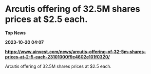 # Arcutis offering of 32.5M shares prices at $2.5 each.
**Top News**

**2023-10-20 04:07**

**https://www.ainvest.com/news/arcutis-offering-of-32-5m-shares-prices-at-2-5-each-23101000f9c4602e101f0320/**

Arcutis offering of 32.5M shares prices at $2.5 each.